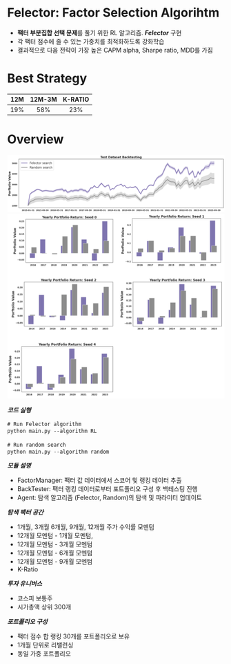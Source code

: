 # Felector: Factor Selection Algorihtm
- **팩터 부분집합 선택  문제**를 풀기 위한 RL 알고리즘. ***Felector*** 구현
- 각 팩터 점수에 줄 수 있는 가중치를 최적화하도록 강화학습
- 결과적으로 다음 전략이 가장 높은 CAPM alpha, Sharpe ratio, MDD를 가짐 <br>

# Best Strategy

| 12M | 12M-3M  | K-RATIO |
|:--:|:--:|:--:|
|19%  | 58% | 23%  |


# Overview

![](result/plot.png)
![](result/bar.png)

***코드 실행***

    # Run Felector algorithm
    python main.py --algorithm RL 
    
    # Run random search
    python main.py --algorithm random

***모듈 설명***
- FactorManager: 팩터 값 데이터에서 스코어 및 랭킹 데이터 추출
- BackTester: 팩터 랭킹 데이터로부터 포트폴리오 구성 후 백테스팅 진행
- Agent: 탐색 알고리즘 (Felector, Random)의 탐색 및 파라미터 업데이트 

***탐색 팩터 공간***
- 1개월, 3개월 6개월, 9개월, 12개월 주가 수익률 모멘텀 
- 12개월 모멘텀 - 1개월 모멘텀, 
- 12개월 모멘텀 - 3개월 모멘텀
- 12개월 모멘텀 - 6개월 모멘텀
- 12개월 모멘텀 - 9개월 모멘텀
- K-Ratio

***투자 유니버스***
- 코스피 보통주
- 시가총액 상위 300개


***포트폴리오 구성***
- 팩터 점수 합 랭킹 30개를 포트폴리오로 보유
- 1개월 단위로 리밸런싱
- 동일 가중 포트폴리오
